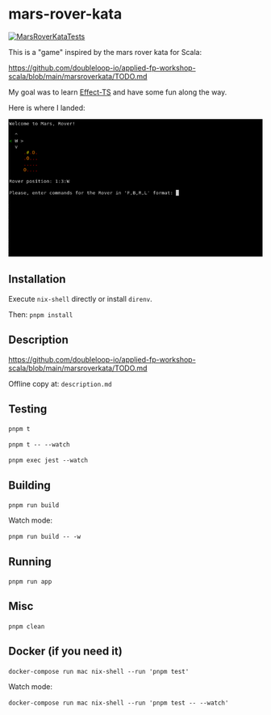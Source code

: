 # mars-rover-kata

[![MarsRoverKataTests](https://github.com/lambda-mike/mars-rover-kata/actions/workflows/main.yml/badge.svg)](https://github.com/lambda-mike/mars-rover-kata/actions/workflows/main.yml)

This is a "game" inspired by the mars rover kata for Scala:

https://github.com/doubleloop-io/applied-fp-workshop-scala/blob/main/marsroverkata/TODO.md

My goal was to learn [Effect-TS](https://github.com/Effect-TS/core) and have some fun along the way.

Here is where I landed:

![](mars_rover_kata.gif)

## Installation

Execute `nix-shell` directly or install `direnv`.

Then: `pnpm install`

## Description

https://github.com/doubleloop-io/applied-fp-workshop-scala/blob/main/marsroverkata/TODO.md

Offline copy at: `description.md`

## Testing

`pnpm t`

`pnpm t -- --watch`

`pnpm exec jest --watch`

## Building

`pnpm run build`

Watch mode:

`pnpm run build -- -w`

## Running

`pnpm run app`

## Misc

`pnpm clean`

## Docker (if you need it)

`docker-compose run mac nix-shell --run 'pnpm test'`

Watch mode:

`docker-compose run mac nix-shell --run 'pnpm test -- --watch'`
